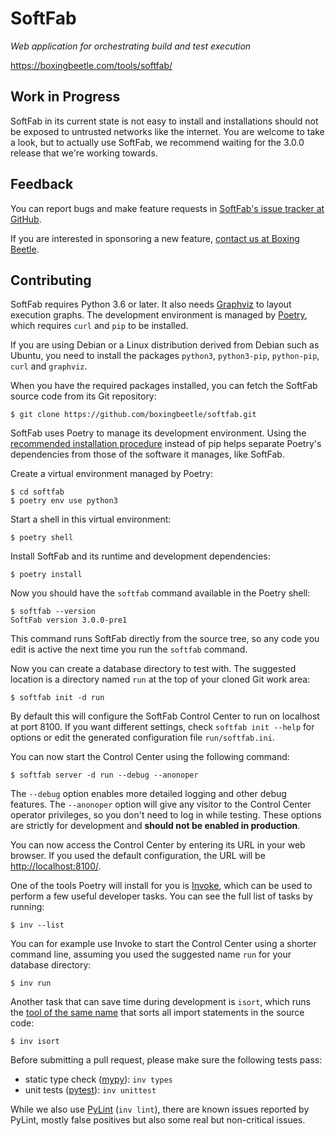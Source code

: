 SoftFab
=======

*Web application for orchestrating build and test execution*

<https://boxingbeetle.com/tools/softfab/>

Work in Progress
----------------

SoftFab in its current state is not easy to install and installations should not be exposed to untrusted networks like the internet. You are welcome to take a look, but to actually use SoftFab, we recommend waiting for the 3.0.0 release that we're working towards.

Feedback
--------

You can report bugs and make feature requests in [SoftFab's issue tracker at GitHub](https://github.com/boxingbeetle/softfab/issues).

If you are interested in sponsoring a new feature, [contact us at Boxing Beetle](https://boxingbeetle.com/contact/).

Contributing
------------

SoftFab requires Python 3.6 or later. It also needs [Graphviz](http://graphviz.org/) to layout execution graphs. The development environment is managed by [Poetry](https://poetry.eustace.io/), which requires `curl` and `pip` to be installed.

If you are using Debian or a Linux distribution derived from Debian such as Ubuntu, you need to install the packages `python3`, `python3-pip`, `python-pip`, `curl` and `graphviz`.

When you have the required packages installed, you can fetch the SoftFab source code from its Git repository:

    $ git clone https://github.com/boxingbeetle/softfab.git

SoftFab uses Poetry to manage its development environment. Using the [recommended installation procedure](https://github.com/sdispater/poetry#installation) instead of pip helps separate Poetry's dependencies from those of the software it manages, like SoftFab.

Create a virtual environment managed by Poetry:

    $ cd softfab
    $ poetry env use python3

Start a shell in this virtual environment:

    $ poetry shell

Install SoftFab and its runtime and development dependencies:

    $ poetry install

Now you should have the `softfab` command available in the Poetry shell:

    $ softfab --version
    SoftFab version 3.0.0-pre1

This command runs SoftFab directly from the source tree, so any code you edit is active the next time you run the `softfab` command.

Now you can create a database directory to test with. The suggested location is a directory named `run` at the top of your cloned Git work area:

    $ softfab init -d run

By default this will configure the SoftFab Control Center to run on localhost at port 8100. If you want different settings, check `softfab init --help` for options or edit the generated configuration file `run/softfab.ini`.

You can now start the Control Center using the following command:

    $ softfab server -d run --debug --anonoper

The `--debug` option enables more detailed logging and other debug features. The `--anonoper` option will give any visitor to the Control Center operator privileges, so you don't need to log in while testing. These options are strictly for development and **should not be enabled in production**.

You can now access the Control Center by entering its URL in your web browser. If you used the default configuration, the URL will be [http://localhost:8100/](http://localhost:8100/).

One of the tools Poetry will install for you is [Invoke](https://www.pyinvoke.org/), which can be used to perform a few useful developer tasks. You can see the full list of tasks by running:

    $ inv --list

You can for example use Invoke to start the Control Center using a shorter command line, assuming you used the suggested name `run` for your database directory:

    $ inv run

Another task that can save time during development is `isort`, which runs the [tool of the same name](https://timothycrosley.github.io/isort/) that sorts all import statements in the source code:

    $ inv isort

Before submitting a pull request, please make sure the following tests pass:

- static type check ([mypy](http://www.mypy-lang.org/)): `inv types`
- unit tests ([pytest](https://docs.pytest.org)): `inv unittest`

While we also use [PyLint](http://pylint.pycqa.org/) (`inv lint`), there are known issues reported by PyLint, mostly false positives but also some real but non-critical issues.
